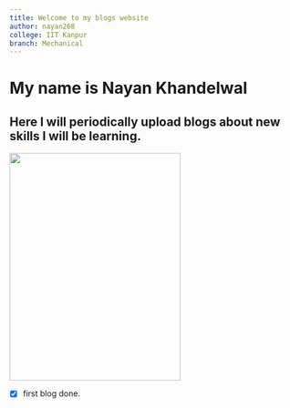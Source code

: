 ```yaml
---
title: Welcome to my blogs website
author: nayan268
college: IIT Kanpur
branch: Mechanical
---
```

# My name is Nayan Khandelwal
## Here I will periodically upload blogs about new skills I will be learning.
<img src="https://user-images.githubusercontent.com/119755761/236799685-f51fc302-705e-48a2-a121-a70bcb19781b.jpeg" width="300" height="400">

- [x] first blog done.
